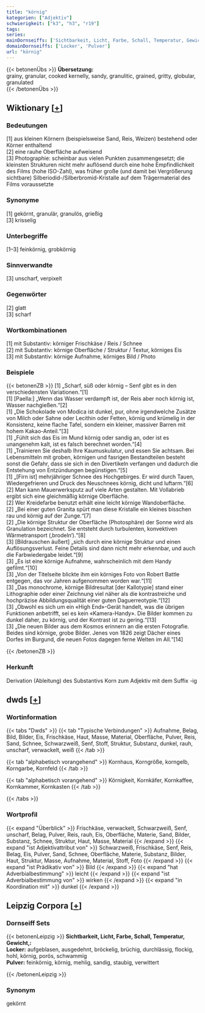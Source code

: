 ```yaml
---
title: "körnig"
kategorien: ["Adjektiv"]
schwierigkeit: ["k3", "h3", "r19"]
tags:
series:
mainDornseiffs: ['Sichtbarkeit, Licht, Farbe, Schall, Temperatur, Gewicht,']
domainDornseiffs: ['Locker', 'Pulver']
url: "körnig"
---
```


{{< betonenÜbs >}}
**Übersetzung:**  
grainy, granular, cooked kernelly, sandy, granulitic, grained, gritty, globular, granulated  
{{< /betonenÜbs >}}

## Wiktionary [[+](https://de.wiktionary.org/wiki/körnig)]

### Bedeutungen
[1] aus kleinen Körnern (beispielsweise Sand, Reis, Weizen) bestehend oder Körner enthaltend  
[2] eine rauhe Oberfläche aufweisend  
[3] Photographie: scheinbar aus vielen Punkten zusammengesetzt; die kleinsten Strukturen nicht mehr auflösend durch eine hohe Empfindlichkeit des Films (hohe ISO-Zahl), was früher große (und damit bei Vergrößerung sichtbare) Silberiodid-/Silberbromid-Kristalle auf dem Trägermaterial des Films voraussetzte  

### Synonyme
[1] gekörnt, granulär, granulös, grießig  
[3] krisselig  

### Unterbegriffe
[1–3] feinkörnig, grobkörnig  

### Sinnverwandte
[3] unscharf, verpixelt  

### Gegenwörter
[2] glatt  
[3] scharf  

### Wortkombinationen
[1] mit Substantiv: körniger Frischkäse / Reis / Schnee  
[2] mit Substantiv: körnige Oberfläche / Struktur / Textur, körniges Eis  
[3] mit Substantiv: körnige Aufnahme, körniges Bild / Photo  

### Beispiele
{{< betonenZB >}}
[1] „Scharf, süß oder körnig – Senf gibt es in den verschiedensten Variationen.“[1]  
[1] [Paella:] „Wenn das Wasser verdampft ist, der Reis aber noch körnig ist, Wasser nachgießen.“[2]  
[1] „Die Schokolade von Modica ist dunkel, pur, ohne irgendwelche Zusätze von Milch oder Sahne oder Lecithin oder Fetten, körnig und krümelig in der Konsistenz, keine flache Tafel, sondern ein kleiner, massiver Barren mit hohem Kakao-Anteil.“[3]  
[1] „Fühlt sich das Eis im Mund körnig oder sandig an, oder ist es unangenehm kalt, ist es falsch berechnet worden.“[4]  
[1] „Trainieren Sie deshalb Ihre Kaumuskulatur, und essen Sie achtsam. Bei Lebensmitteln mit groben, körnigen und fasrigen Bestandteilen besteht sonst die Gefahr, dass sie sich in den Divertikeln verfangen und dadurch die Entstehung von Entzündungen begünstigen.“[5]  
[1] „[Firn ist] mehrjähriger Schnee des Hochgebirges. Er wird durch Tauen, Wiedergefrieren und Druck des Neuschnees körnig, dicht und luftarm.“[6]  
[2] Man kann Mauerwerksputz auf viele Arten gestalten. Mit Vollabrieb ergibt sich eine gleichmäßig körnige Oberfläche.  
[2] Wer Kreidefarbe benutzt erhält eine leicht körnige Wandoberfläche.  
[2] „Bei einer guten Granita spürt man diese Kristalle ein kleines bisschen rau und körnig auf der Zunge.“[7]  
[2] „Die körnige Struktur der Oberfläche (Photosphäre) der Sonne wird als Granulation bezeichnet. Sie entsteht durch turbulenten, konvektiven Wärmetransport (‚brodeln‘).“[8]  
[3] [Bildrauschen äußert] „sich durch eine körnige Struktur und einen Auflösungsverlust. Feine Details sind dann nicht mehr erkennbar, und auch die Farbwiedergabe leidet.“[9]  
[3] „Es ist eine körnige Aufnahme, wahrscheinlich mit dem Handy gefilmt.“[10]  
[3] „Von der Titelseite blickte ihm ein körniges Foto von Robert Battle entgegen, das vor Jahren aufgenommen worden war.“[11]  
[3] „Das monochrome, körnige Bildresultat [der Kallotypie] stand einer Lithographie oder einer Zeichnung viel näher als die kontrastreiche und hochpräzise Abbildungsqualität einer guten Daguerreotypie.“[12]  
[3] „Obwohl es sich um ein «High End»-Gerät handelt, was die übrigen Funktionen anbetrifft, sei es kein «Kamera-Handy». Die Bilder kommen zu dunkel daher, zu körnig, und der Kontrast ist zu gering.“[13]  
[3] „Die neuen Bilder aus dem Kosmos erinnern an die ersten Fotografie. Beides sind körnige, grobe Bilder. Jenes von 1826 zeigt Dächer eines Dorfes im Burgund, die neuen Fotos dagegen ferne Welten im All.“[14]  

{{< /betonenZB >}}
### Herkunft
Derivation (Ableitung) des Substantivs Korn zum Adjektiv mit dem Suffix -ig  



## dwds [[+](https://www.dwds.de/wb/körnig)]

### Wortinformation
{{< tabs "Dwds" >}}
{{< tab "Typische Verbindungen" >}}
Aufnahme, Belag, Bild, Bilder, Eis, Frischkäse, Haut, Masse, Material, Oberfläche, Pulver, Reis, Sand, Schnee, Schwarzweiß, Senf, Stoff, Struktur, Substanz, dunkel, rauh, unscharf, verwackelt, weiß
{{< /tab >}}

{{< tab "alphabetisch vorangehend" >}}
Kornhaus, Korngröße, korngelb, Korngarbe, Kornfeld
{{< /tab >}}

{{< tab "alphabetisch vorangehend" >}}
Körnigkeit, Kornkäfer, Kornkaffee, Kornkammer, Kornkasten
{{< /tab >}}

{{< /tabs >}}

### Wortprofil
{{< expand "Überblick" >}} Frischkäse, verwackelt, Schwarzweiß, Senf, unscharf, Belag, Pulver, Reis, rauh, Eis, Oberfläche, Materie, Sand, Bilder, Substanz, Schnee, Struktur, Haut, Masse, Material {{< /expand >}}
{{< expand "ist Adjektivattribut von" >}} Schwarzweiß, Frischkäse, Senf, Reis, Belag, Eis, Pulver, Sand, Schnee, Oberfläche, Materie, Substanz, Bilder, Haut, Struktur, Masse, Aufnahme, Material, Stoff, Foto {{< /expand >}}
{{< expand "ist Prädikativ von" >}} Bild {{< /expand >}}
{{< expand "hat Adverbialbestimmung" >}} leicht {{< /expand >}}
{{< expand "ist Adverbialbestimmung von" >}} wirken {{< /expand >}}
{{< expand "in Koordination mit" >}} dunkel {{< /expand >}}

## Leipzig Corpora [[+](https://corpora.uni-leipzig.de/en/res?word=körnig&corpusId=deu_newscrawl-public_2018)]

### Dornseiff Sets
{{< betonenLeipzig >}}
**Sichtbarkeit, Licht, Farbe, Schall, Temperatur, Gewicht,:**  
**Locker:** aufgeblasen, ausgedehnt, bröckelig, brüchig, durchlässig, flockig, hohl, körnig, porös, schwammig  
**Pulver:** feinkörnig, körnig, mehlig, sandig, staubig, verwittert  

{{< /betonenLeipzig >}}

### Synonym
gekörnt

